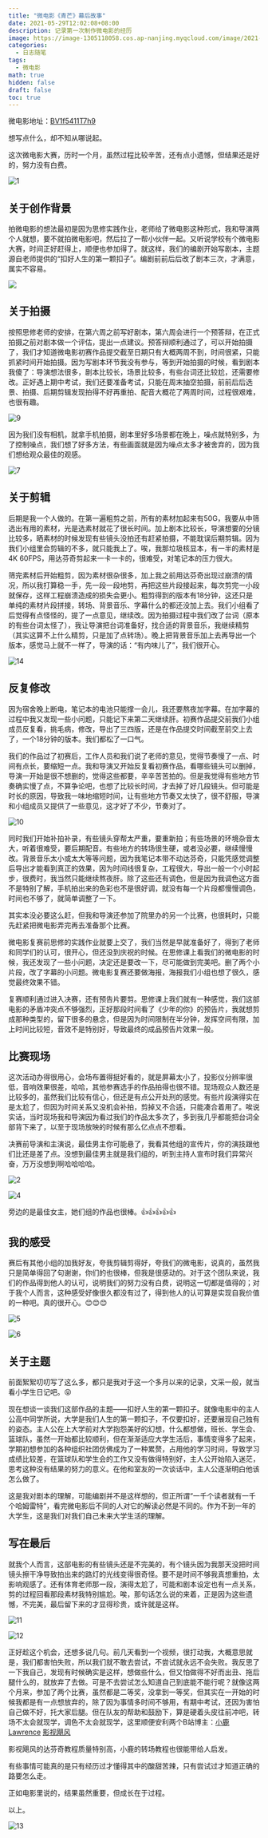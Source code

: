 ```yaml
---
title: "微电影《青芒》幕后故事"
date: 2021-05-29T12:02:08+08:00
description: 记录第一次制作微电影的经历
image: https://image-1305118058.cos.ap-nanjing.myqcloud.com/image/2021-05-29.jpg
categories:
  - 日志随笔
tags:
  - 微电影
math: true
hidden: false
draft: false
toc: true
---
```




微电影地址：[BV1f5411T7h9](https://www.bilibili.com/video/BV1f5411T7h9/)


想写点什么，却不知从哪说起。

这次微电影大赛，历时一个月，虽然过程比较辛苦，还有点小遗憾，但结果还是好的，努力没有白费。

![1](https://image-1305118058.cos.ap-nanjing.myqcloud.com/image/1.jpg)

## 关于创作背景

拍微电影的想法最初是因为思修实践作业，老师给了微电影这种形式，我和导演两个人就想，要不就拍微电影吧，然后拉了一帮小伙伴一起。又听说学校有个微电影大赛，时间正好赶得上，顺便也参加得了。就这样，我们的编剧开始写剧本，主题源自老师提供的“扣好人生的第一颗扣子”。编剧前前后后改了剧本三次，才满意，属实不容易。

![](https://image-1305118058.cos.ap-nanjing.myqcloud.com/image/3.jpg)

## 关于拍摄

按照思修老师的安排，在第六周之前写好剧本，第六周会进行一个预答辩，在正式拍摄之前对剧本做一个评估，提出一点建议。预答辩顺利通过了，可以开始拍摄了，我们才知道微电影初赛作品提交截至日期只有大概两周不到，时间很紧，只能抓紧时间开始拍摄。因为写剧本环节我没有参与，等到开始拍摄的时候，看到剧本我傻了：导演想法很多，剧本比较长，场景比较多，有些台词还比较尬，还需要修改。正好遇上期中考试，我们还要准备考试，只能在周末抽空拍摄，前前后后选景、拍摄、后期剪辑发现拍得不好再重拍、配音大概花了两周时间，过程很艰难，也很有趣。

![9](https://image-1305118058.cos.ap-nanjing.myqcloud.com/image/9.jpg)

因为我们没有相机，就拿手机拍摄，剧本里好多场景都在晚上，噪点就特别多，为了控制噪点，我们想了好多方法，有些画面就是因为噪点太多才被舍弃的，因为我们想给观众最佳的观感。

![7](https://image-1305118058.cos.ap-nanjing.myqcloud.com/image/7.jpg)



## 关于剪辑

后期是我一个人做的。在第一遍粗剪之前，所有的素材加起来有50G，我要从中筛选出有用的素材，光是选素材就花了很长时间。加上剧本比较长，导演想要的分镜比较多，晒素材的时候发现有些镜头没拍还有赶紧拍摄，不能耽误后期剪辑。因为我们小组里会剪辑的不多，就只能我上了。唉，我那垃圾核显本，有一半的素材是 4K 60FPS，用达芬奇剪起来一卡一卡的，很难受，对笔记本的压力很大。

筛完素材后开始粗剪，因为素材很杂很多，加上我之前用达芬奇出现过崩溃的情况，所以我打算稳一手，先一段一段地剪，再把这些片段接起来，每次剪完一小段就保存，这样工程崩溃造成的损失会更小。粗剪得到的版本有18分钟，这还只是单纯的素材片段拼接，转场、背景音乐、字幕什么的都还没加上去。我们小组看了后觉得有点怪怪的，提了一点意见，继续改。因为拍摄过程中我们改了台词（原本的有些台词太怪了），我让导演把台词准备好，找合适的背景音乐，我继续精剪（其实这算不上什么精剪，只是加了点转场）。晚上把背景音乐加上去再导出一个版本，感觉马上就不一样了，导演的话：“有内味儿了”，我们很开心。

![14](https://image-1305118058.cos.ap-nanjing.myqcloud.com/image/14.jpg)

## 反复修改

因为宿舍晚上断电，笔记本的电池只能撑一会儿，我还要熬夜加字幕。在加字幕的过程中我又发现一些小问题，只能记下来第二天继续肝。初赛作品提交前我们小组成员反复看，挑毛病，修改，导出了三四版，还是在作品提交时间截至前交上去了，一个18分钟的版本。我们都松了一口气。

我们的作品过了初赛后，工作人员和我们说了老师的意见，觉得节奏慢了一点、时间有点长，要缩短一点。我和导演又开始反复看初赛作品，看哪些镜头可以删掉，导演一开始是很不想删的，觉得这些都要，辛辛苦苦拍的。但是我觉得有些地方节奏确实慢了点，不算争论吧，也想了比较长时间，才去掉了好几段镜头。但可能是时长的原因，导致我一味地缩短时间，让有些地方节奏又太快了，很不舒服，导演和小组成员又提供了一些意见，这才好了不少，节奏对了。

![10](https://image-1305118058.cos.ap-nanjing.myqcloud.com/image/10.jpg)

同时我们开始补拍补录，有些镜头穿帮太严重，要重新拍；有些场景的环境杂音太大，听着很难受，要后期配音。有些地方的转场很生硬，或者没必要，继续慢慢改。背景音乐太小或太大等等问题，因为我笔记本带不动达芬奇，只能凭感觉调整后导出才能看到真正的效果，因为时间线很复杂，工程很大，导出一般一个小时起步，很费时，我当然只能继续熬夜肝。除了这些还有调色，但是因为我调色这方面不是特别了解，手机拍出来的色彩也不是很好调，就没有每一个片段都慢慢调色，时间也不够了，就简单调整了一下。

其实本没必要这么赶，但我和导演还参加了院里办的另一个比赛，也很耗时，只能先赶紧把微电影弄完再去准备那个比赛。

微电影复赛前思修的实践作业就要上交了，我们当然是早就准备好了，得到了老师和同学们的认可，很开心，但还没到庆祝的时候。在思修课上看我们的微电影的时候，我还发现了一些小问题，决定还是要改一下，尽可能做到完美吧。删了两个小片段，改了字幕的小问题。微电影复赛还要做海报，海报我们小组也想了很久，感觉最终效果不错。

复赛顺利通过进入决赛，还有预告片要剪。思修课上我们就有一种感觉，我们这部电影的矛盾冲突点不够强烈，正好那段时间看了《少年的你》的预告片，我就想剪成那种类型的，留下很多的悬念，但是因为时间限制在半分钟，发挥空间有限，加上时间比较短，音效不是特别好，导致最终的成品预告片效果一般。

## 比赛现场

这次活动办得很用心，会场布置得挺好看的，就是屏幕太小了，投影仪分辨率很低，音响效果很差，哈哈，其他参赛选手的作品拍得也很不错。现场观众人数还是比较多的，虽然我们比较有信心，但还是有点公开处刑的感觉。有些片段演得实在是太尬了，但因为时间关系又没机会补拍，剪掉又不合适，只能凑合着用了。唉说实话，当时现场我和导演因为看过我们的作品太多次了，多到我几乎都能把台词全部背下来了，以至于现场放映的时候有那么亿点点不想看。

决赛前导演和主演说，最佳男主你可能悬了，我看其他组的宣传片，你的演技跟他们比还是差了点。没想到最佳男主就是我们组的，听到主持人宣布时我们异常兴奋，万万没想到啊哈哈哈哈。

![2](https://image-1305118058.cos.ap-nanjing.myqcloud.com/image/2.jpg)

![4](https://image-1305118058.cos.ap-nanjing.myqcloud.com/image/4.jpg)

旁边的是最佳女主，她们组的作品也很棒。👍👍👍👍👍

## 我的感受

赛后有其他小组的加我好友，夸我剪辑剪得好，夸我们的微电影，说真的，虽然我只是简单得回了句谢谢，你们的也很棒，但我是很感动的。对于这个团队来说，我们的作品得到他人的认可，说明我们的努力没有白费，说明这一切都是值得的；对于我个人而言，这种感受好像很久都没有过了，得到他人的认可算是实现自我价值的一种吧。真的很开心。😊😊😊

![5](https://image-1305118058.cos.ap-nanjing.myqcloud.com/image/5.jpg)

![6](https://image-1305118058.cos.ap-nanjing.myqcloud.com/image/6.jpg)



## 关于主题

前面絮絮叨叨写了这么多，都只是我对于这一个多月以来的记录，文采一般，就当看小学生日记吧。😝

现在想谈一谈我们这部作品的主题——扣好人生的第一颗扣子。就像电影中的主人公高中同学所说，大学是我们人生的第一颗扣子，不仅要扣好，还要展现自己独有的姿态。主人公在上大学前对大学抱怨美好的幻想，什么都想做，班长、学生会、篮球队，虽然一开始都比较顺利，但在渐渐适应大学生活后，事情变得多了起来，学期初想参加的各种组织社团仿佛成为了一种累赘，占用他的学习时间，导致学习成绩比较差，在篮球队和学生会的工作又没有做得特别好，主人公开始陷入迷茫，思考这种没有结果的努力的意义。在他和室友的一次谈话中，主人公逐渐明白他该怎么做了。

这是我对剧本的理解，可能编剧并不是这样想的，但正所谓“一千个读者就有一千个哈姆雷特”，看完微电影后不同的人对它的解读必然是不同的。作为不到一年的大学生，这是我们对我们自己未来大学生活的理解。

## 写在最后

就我个人而言，这部电影的有些镜头还是不完美的，有个镜头因为我那天没把时间镜头擦干净导致拍出来的路灯的光线变得很奇怪。要不是时间不够我真想重拍，太影响观感了。还有体育老师那一段，演得太尬了，可能和剧本设定也有一点关系，剪的过程回看那段素材我特别尴尬。唉，那句话怎么说的来着，正是因为这些遗憾，不完美，最后留下来的才显得珍贵，或许就是这样。

![11](https://image-1305118058.cos.ap-nanjing.myqcloud.com/image/11.jpg)



![12](https://image-1305118058.cos.ap-nanjing.myqcloud.com/image/12.jpg)

正好趁这个机会，还想多说几句。前几天看到一个视频，很打动我，大概意思就是，我们都害怕失败，所以我们就不敢去尝试，不尝试就永远不会失败。我反思了一下我自己，发现有时候确实是这样，想做些什么，但又怕做得不好而出丑、拖后腿什么的，就放弃了去做。可是不去尝试怎么知道自己到底能不能行呢？就像这两个月来，参加了两个比赛，虽然都是二等奖，没拿到一等奖，但其实在一开始的时候我都是有一点想放弃的，除了因为事情多时间不够用，有期中考试，还因为害怕自己做不好，托大家后腿。但在队友的帮助和鼓励下，算是硬着头皮往前冲吧，转场不太会就现学，调色不太会就现学，这里顺便安利两个B站博主：[小鹿Lawrence](https://space.bilibili.com/37029661/) [影视飓风](https://space.bilibili.com/946974/)

影视飓风的达芬奇教程质量特别高，小鹿的转场教程也很能带给人启发。

有些事情可能真的是只有经历过才懂得其中的酸甜苦辣，只有尝试过才知道正确的路要怎么走。

正如电影里说的，结果虽然重要，但成长在于过程。

以上。

![13](https://image-1305118058.cos.ap-nanjing.myqcloud.com/image/13.jpg)
